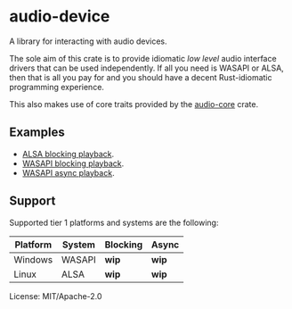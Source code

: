# audio-device

A library for interacting with audio devices.

The sole aim of this crate is to provide idiomatic *low level* audio
interface drivers that can be used independently. If all you need is WASAPI
or ALSA, then that is all you pay for and you should have a decent
Rust-idiomatic programming experience.

This also makes use of core traits provided by the [audio-core] crate.

## Examples

* [ALSA blocking playback][alsa-blocking].
* [WASAPI blocking playback][wasapi-blocking].
* [WASAPI async playback][wasapi-async].

## Support

Supported tier 1 platforms and systems are the following:

| Platform | System | Blocking | Async   |
|----------|--------|----------|---------|
| Windows  | WASAPI | **wip**  | **wip** |
| Linux    | ALSA   | **wip**  | **wip** |

[alsa-blocking]: https://github.com/udoprog/audio/blob/main/audio-device/examples/alsa.rs
[audio-core]: https://docs.rs/audio-core/0.2.0-alpha.4
[wasapi-async]: https://github.com/udoprog/audio/blob/main/audio-device/examples/wasapi-async.rs
[wasapi-blocking]: https://github.com/udoprog/audio/blob/main/audio-device/examples/wasapi.rs

License: MIT/Apache-2.0
